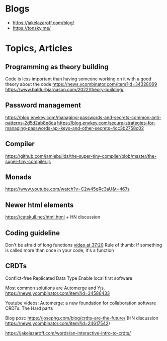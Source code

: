 # Blogs
- https://jakelazaroff.com/blog/
- https://tonsky.me/

# Topics, Articles

## Programming as theory building
Code is less important than having someone working on it with a good theory about the code
https://news.ycombinator.com/item?id=34328069
https://www.baldurbjarnason.com/2022/theory-building/

## Password management
https://blog.envkey.com/managing-passwords-and-secrets-common-anti-patterns-2d5d2ab8e8ca
https://blog.envkey.com/secure-strategies-for-managing-passwords-api-keys-and-other-secrets-4cc3b2758c02

## Compiler
https://github.com/jamiebuilds/the-super-tiny-compiler/blob/master/the-super-tiny-compiler.js

## Monads
https://www.youtube.com/watch?v=C2w45qRc3aU&t=467s

## Newer html elements
https://catskull.net/html.html + HN discussion

## Coding guideline

Don't be afraid of long functions [video at 37:20](https://www.youtube.com/watch?v=QM1iUe6IofM)
Rule of thumb:
If something is called more than once in your code, it's a function

## CRDTs

Conflict-free Replicated Data Type
Enable local first software

Most common solutions are Automerge and Yjs.
https://news.ycombinator.com/item?id=34586433

Youtube videos:
Automerge: a new foundation for collaboration software
CRDTs: The Hard parts

Blog post:
https://josephg.com/blog/crdts-are-the-future/
(HN discussion https://news.ycombinator.com/item?id=24617542)

https://jakelazaroff.com/words/an-interactive-intro-to-crdts/

